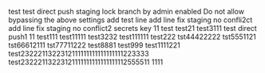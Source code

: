 test
test
direct push staging lock branch  by admin
enabled Do not allow bypassing the above settings
add test line
add line fix staging no confli2ct
add line fix staging no conflict2
secrets key 11
test
test21
test3111
test direct push1
11
test111
test11111
test3232
test111111
test222
tst44422222
tst5551121
tst66612111
tst77711222
test8881
test999
test1111221
test2322211322312111111111111111111223333
test23222113223121111111111111111112555511
1111
